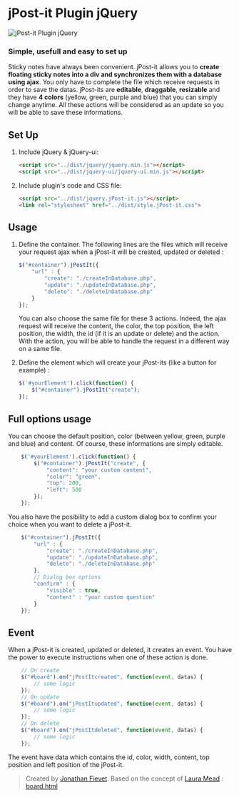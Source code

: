 # jPost-it Plugin jQuery

![](http://img15.hostingpics.net/pics/503718jPostit.png "jPost-it Plugin jQuery")

### Simple, usefull and easy to set up

Sticky notes have always been convenient. jPost-it allows you to __create floating sticky notes into a div and synchronizes them with a database using ajax__. You only have to complete the file which receive requests in order to save the datas.
jPost-its are __editable__, __draggable__, __resizable__ and they have __4 colors__ (yellow, green, purple and blue) that you can simply change anytime. All these actions will be considered as an update so you will be able to save these informations.

## Set Up

1. Include jQuery & jQuery-ui:

	```html
	<script src="../dist/jquery/jquery.min.js"></script>
	<script src="../dist/jquery-ui/jquery-ui.min.js"></script>
	```

2. Include plugin's code and CSS file:

	```html
	<script src="../dist/jquery.jPost-it.js"></script>
	<link rel="stylesheet" href="../dist/style.jPost-it.css">
	```

## Usage

1. Define the container. The following lines are the files which will receive your request ajax when a jPost-it will be created, updated or deleted :

	```javascript
	$("#container").jPostIt({
		"url" : {
			"create": "./createInDatabase.php",
			"update": "./updateInDatabase.php",
			"delete": "./deleteInDatabase.php"
		}
	});
	```
	You can also choose the same file for these 3 actions. Indeed, the ajax request will receive the content, the color, the top position, the left position, the width, the id (if it is an update or delete) and the action. With the action, you will be able to handle the request in a different way on a same file.

2. Define the element which will create your jPost-its (like a button for example) :

	```javascript
	$('#yourElement').click(function() {
		$("#container").jPostIt("create");
	});
	```

## Full options usage

You can choose the default position, color (between yellow, green, purple and blue) and content. Of course, these informations are simply editable.

```javascript
	$('#yourElement').click(function() {
		$("#container").jPostIt("create", {
			"content": "your custom content",
			"color": "green",
			"top": 200,
			"left": 500
		});
	});
```

You also have the posibility to add a custom dialog box to confirm your choice when you want to delete a jPost-it.

```javascript
	$("#container").jPostIt({
		"url" : {
			"create": "./createInDatabase.php",
			"update": "./updateInDatabase.php",
			"delete": "./deleteInDatabase.php"
		},
		// Dialog box options
		"confirm" : {
			"visible" : true,
			"content" : "your custom question"
		}
	});
```

## Event

When a jPost-it is created, updated or deleted, it creates an event. You have the power to execute instructions when one of these action is done.

```javascript
	// On create
	$("#board").on("jPostItcreated", function(event, datas) {
		// some logic
	});
	// On update
	$("#board").on("jPostItupdated", function(event, datas) {
		// some logic
	});
	// On delete
	$("#board").on("jPostItdeleted", function(event, datas) {
		// some logic
	});
```
The event have data which contains the id, color, width, content, top position and left position of the jPost-it.

> Created by [Jonathan Fievet](https://github.com/jonathanfievet).
Based on the concept of [Laura Mead](https://github.com/shmeadyy) : [board.html](https://gist.github.com/shmeadyy/7324662)

